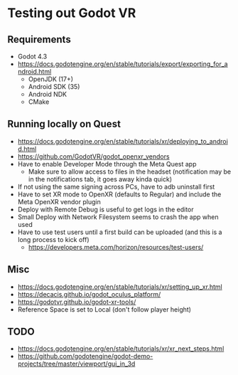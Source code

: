 # Testing out Godot VR

## Requirements

* Godot 4.3
* https://docs.godotengine.org/en/stable/tutorials/export/exporting_for_android.html
  * OpenJDK (17+)
  * Android SDK (35)
  * Android NDK
  * CMake

## Running locally on Quest

* https://docs.godotengine.org/en/stable/tutorials/xr/deploying_to_android.html
* https://github.com/GodotVR/godot_openxr_vendors
* Have to enable Developer Mode through the Meta Quest app
  * Make sure to allow access to files in the headset (notification may be in the notifications tab, it goes away kinda quick)
* If not using the same signing across PCs, have to adb uninstall first
* Have to set XR mode to OpenXR (defaults to Regular) and include the Meta OpenXR vendor plugin
* Deploy with Remote Debug is useful to get logs in the editor
* Small Deploy with Network Filesystem seems to crash the app when used
* Have to use test users until a first build can be uploaded (and this is a long process to kick off)
  * https://developers.meta.com/horizon/resources/test-users/

## Misc

* https://docs.godotengine.org/en/stable/tutorials/xr/setting_up_xr.html
* https://decacis.github.io/godot_oculus_platform/
* https://godotvr.github.io/godot-xr-tools/
* Reference Space is set to Local (don't follow player height)

## TODO

* https://docs.godotengine.org/en/stable/tutorials/xr/xr_next_steps.html
* https://github.com/godotengine/godot-demo-projects/tree/master/viewport/gui_in_3d
